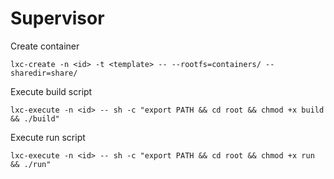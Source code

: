# Supervisor

Create container
```
lxc-create -n <id> -t <template> -- --rootfs=containers/ --sharedir=share/
```

Execute build script
```
lxc-execute -n <id> -- sh -c "export PATH && cd root && chmod +x build && ./build"
```

Execute run script
```
lxc-execute -n <id> -- sh -c "export PATH && cd root && chmod +x run && ./run"
```

